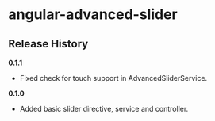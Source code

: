 # angular-advanced-slider

## Release History

__0.1.1__

  * Fixed check for touch support in AdvancedSliderService.

__0.1.0__

  * Added basic slider directive, service and controller.